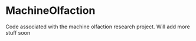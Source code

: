 # MachineOlfaction
Code associated with the machine olfaction research project. Will add more stuff soon
